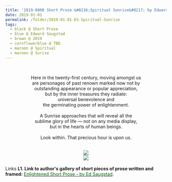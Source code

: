```yaml
---
title: '2019-0000 Short Prose &#8216;Spiritual Sunrise&#8217; by Edward Saugstad'
date: 2019-01-01
permalink: /folder/2019-01-01-ES-Spiritual-Sunrise
tags:
  - black @ Short Prose
  - blue @ Edward Saugstad
  - brown @ 2019
  - cornflowerblue @ TBD
  - maroon @ Spiritual
  - maroon @ Surise
---
```


<br>

<p style="text-align:center;">
Here in the twenty-first century, moving amongst us<br>
are personages of past renown marked now not by<br>
outstanding appearance or popular appreciation,<br>
but by the inner treasures they radiate:<br>
universal benevolence and<br>
the germinating power of enlightenment.<br>
<br>
A Sunrise approaches that will reveal all the<br>
sublime glory of life — not on any media display,<br>
but in the hearts of human beings.<br>
<br>
Look within. That precious hour is upon us.<br>
</p>

<br>

<div style="text-align: center"><img src="https://pub-d2961b45870447fba8dbefdcd37b9c76.r2.dev/2019-0000_Short_Prose_'Spiritual_Sunrise'_(meditators_on_winter_beach)_by_Edward_Saugstad.jpg" /></div>

<div style="text-align: center"><img src="https://pub-d2961b45870447fba8dbefdcd37b9c76.r2.dev/2019-0000_Short_Prose_'Spiritual_Sunrise'_(oriental_girl_in_red-flower_field)_by_Edward_Saugstad.jpg" /></div>

<br>

<wave-list>
<list-title color="DarkSeaGreen" width="25">Links</list-title>
  <list-item color="BlanchedAlmond"  width="285"><b> L1. Link to author's gallery of short pieces of prose written and framed:</b> <a href="https://imageevent.com/sahaja/art/enlightenedshortproseframedbyeds"><font color="DarkGreen">Enlightened Short Prose - by Ed Saugstad</font></a>. </list-item>
</wave-list>